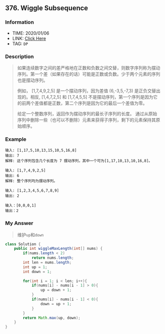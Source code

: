 ## 376. Wiggle Subsequence

### Information

* TIME: 2020/01/06
* LINK: [Click Here](https://leetcode-cn.com/problems/wiggle-subsequence/)
* TAG: `DP`

### Description

> 如果连续数字之间的差严格地在正数和负数之间交替，则数字序列称为摆动序列。第一个差（如果存在的话）可能是正数或负数。少于两个元素的序列也是摆动序列。
>
> 例如， [1,7,4,9,2,5] 是一个摆动序列，因为差值 (6,-3,5,-7,3) 是正负交替出现的。相反, [1,4,7,2,5] 和 [1,7,4,5,5] 不是摆动序列，第一个序列是因为它的前两个差值都是正数，第二个序列是因为它的最后一个差值为零。
>
> 给定一个整数序列，返回作为摆动序列的最长子序列的长度。 通过从原始序列中删除一些（也可以不删除）元素来获得子序列，剩下的元素保持其原始顺序。
>

### Example

```text
输入: [1,17,5,10,13,15,10,5,16,8]
输出: 7
解释: 这个序列包含几个长度为 7 摆动序列，其中一个可为[1,17,10,13,10,16,8]。

输入: [1,7,4,9,2,5]
输出: 6 
解释: 整个序列均为摆动序列。

输入: [1,2,3,4,5,6,7,8,9]
输出: 2

输入：[0,0,0,1]
输出：2
```

### My Answer

> 维护`up`和`down`

```java
class Solution {
    public int wiggleMaxLength(int[] nums) {
        if(nums.length < 2)
            return nums.length;
        int len = nums.length;
        int up = 1;
        int down = 1;
        
        for(int i = 1; i < len; i++){
            if(nums[i] - nums[i - 1] > 0){
                up = down + 1;
            }
            if(nums[i] - nums[i - 1] < 0){
                down = up + 1;
            }
        }
        return Math.max(up, down);
    }
}
```

